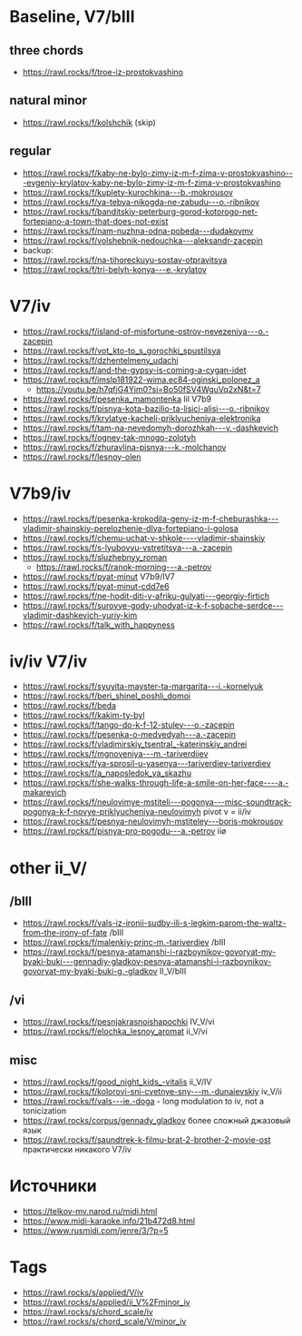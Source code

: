 # Baseline, V7/bIII

## three chords

- https://rawl.rocks/f/troe-iz-prostokvashino

## natural minor

- https://rawl.rocks/f/kolshchik (skip)

## regular

- https://rawl.rocks/f/kaby-ne-bylo-zimy-iz-m-f-zima-v-prostokvashino---evgeniy-krylatov-kaby-ne-bylo-zimy-iz-m-f-zima-v-prostokvashino
- https://rawl.rocks/f/kuplety-kurochkina---b.-mokrousov
- https://rawl.rocks/f/ya-tebya-nikogda-ne-zabudu---o.-ribnikov
- https://rawl.rocks/f/banditskiy-peterburg-gorod-kotorogo-net-fortepiano-a-town-that-does-not-exist
- https://rawl.rocks/f/nam-nuzhna-odna-pobeda---dudakovmv
- https://rawl.rocks/f/volshebnik-nedouchka---aleksandr-zacepin
- backup:
- https://rawl.rocks/f/na-tihoreckuyu-sostav-otpravitsya
- https://rawl.rocks/f/tri-belyh-konya---e.-krylatov



# V7/iv

- https://rawl.rocks/f/island-of-misfortune-ostrov-nevezeniya---o.-zacepin
- https://rawl.rocks/f/vot_kto-to_s_gorochki_spustilsya
- https://rawl.rocks/f/dzhentelmeny_udachi
- https://rawl.rocks/f/and-the-gypsy-is-coming-a-cygan-idet
- https://rawl.rocks/f/imslp181922-wima.ec84-oginski_polonez_a
  - https://youtu.be/h7qfjG4Yjm0?si=Bo50fSV4WguVq2xN&t=7
- https://rawl.rocks/f/pesenka_mamontenka lil V7b9
- https://rawl.rocks/f/pisnya-kota-bazilio-ta-lisici-alisi---o.-ribnikov
- https://rawl.rocks/f/krylatye-kacheli-priklyucheniya-elektronika
- https://rawl.rocks/f/tam-na-nevedomyh-dorozhkah---v.-dashkevich
- https://rawl.rocks/f/ogney-tak-mnogo-zolotyh
- https://rawl.rocks/f/zhuravlina-pisnya---k.-molchanov
- https://rawl.rocks/f/lesnoy-olen


# V7b9/iv

- https://rawl.rocks/f/pesenka-krokodila-geny-iz-m-f-cheburashka---vladimir-shainskiy-perelozhenie-dlya-fortepiano-i-golosa
- https://rawl.rocks/f/chemu-uchat-v-shkole----vladimir-shainskiy
- https://rawl.rocks/f/s-lyubovyu-vstretitsya---a.-zacepin
- https://rawl.rocks/f/sluzhebnyy_roman
  - https://rawl.rocks/f/ranok-morning---a.-petrov
- https://rawl.rocks/f/pyat-minut V7b9/IV7
- https://rawl.rocks/f/pyat-minut-cdd7e6
- https://rawl.rocks/f/ne-hodit-diti-v-afriku-gulyati---georgiy-firtich
- https://rawl.rocks/f/surovye-gody-uhodyat-iz-k-f-sobache-serdce---vladimir-dashkevich-yuriy-kim
- https://rawl.rocks/f/talk_with_happyness


# iv/iv V7/iv

- https://rawl.rocks/f/syuyita-mayster-ta-margarita---i.-kornelyuk
- https://rawl.rocks/f/beri_shinel_poshli_domoi
- https://rawl.rocks/f/beda
- https://rawl.rocks/f/kakim-ty-byl
- https://rawl.rocks/f/tango-do-k-f-12-stulev---o.-zacepin
- https://rawl.rocks/f/pesenka-o-medvedyah---a.-zacepin
- https://rawl.rocks/f/vladimirskiy_tsentral_-katerinskiy_andrei
- https://rawl.rocks/f/mgnoveniya---m.-tariverdiiev
- https://rawl.rocks/f/ya-sprosil-u-yasenya---tariverdiev-tariverdiev
- https://rawl.rocks/f/a_naposledok_ya_skazhu
- https://rawl.rocks/f/she-walks-through-life-a-smile-on-her-face----a.-makarevich
- https://rawl.rocks/f/neulovimye-mstiteli---pogonya---misc-soundtrack-pogonya-k-f-novye-priklyucheniya-neulovimyh pivot v = ii/iv
- https://rawl.rocks/f/pesnya-neulovimyh-mstiteley---boris-mokrousov
- https://rawl.rocks/f/pisnya-pro-pogodu---a.-petrov iiø


# other ii_V/

## /bIII



- https://rawl.rocks/f/vals-iz-ironii-sudby-ili-s-legkim-parom-the-waltz-from-the-irony-of-fate /bIII
- https://rawl.rocks/f/malenkiy-princ-m.-tariverdiev /bIII
- https://rawl.rocks/f/pesnya-atamanshi-i-razboynikov-govoryat-my-byaki-buki---gennadiy-gladkov-pesnya-atamanshi-i-razboynikov-govoryat-my-byaki-buki-g.-gladkov II_V/bIII

## /vi

- https://rawl.rocks/f/pesnjakrasnoishapochki IV_V/vi
- https://rawl.rocks/f/elochka_lesnoy_aromat ii_V/vi

## misc 

- https://rawl.rocks/f/good_night_kids_-vitalis ii_V/IV
- https://rawl.rocks/f/kolorovi-sni-cvetnye-sny---m.-dunaievskiy iv_V/ii
- https://rawl.rocks/f/vals---ie.-doga - long modulation to iv, not a tonicization
- https://rawl.rocks/corpus/gennady_gladkov более сложный джазовый язык
- https://rawl.rocks/f/saundtrek-k-filmu-brat-2-brother-2-movie-ost практически никакого V7/iv

# Источники

- https://telkov-mv.narod.ru/midi.html
- https://www.midi-karaoke.info/21b472d8.html
- https://www.rusmidi.com/jenre/3/?p=5

# Tags

- https://rawl.rocks/s/applied/V/iv
- https://rawl.rocks/s/applied/ii_V%2Fminor_iv
- https://rawl.rocks/s/chord_scale/iv
- https://rawl.rocks/s/chord_scale/V/minor_iv
